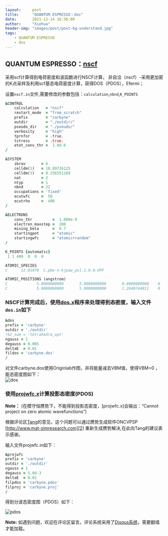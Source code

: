 ```yaml
---
layout:     post
title:      "QUANTUM ESPRESSO：dos"
date:       2021-12-14 16:56:00
author:     "Xiehua"
header-img: "images/post/post-bg-understand.jpg"
tags:
    - QUANTUM ESPRESSO
    - dos
---
```


## QUANTUM ESPRESSO：[nscf](http://www.quantum-espresso.org/Doc/INPUT_PW.html#idm32)

采用scf计算得到电荷密度和波函数进行NSCF计算，
非自洽（nscf）-采用更加密的K点采样及利用scf基态电荷密度计算，获得DOS（PDOS），Efermi；

设置`nscf.in`文件,需要修改的参数包括：`calculation`,`nbnd`,`K_POINTS`  

```fortran
&CONTROL
    calculation   = "nscf"  
    restart_mode  = "from_scratch"
    prefix        = "carbyne"
    outdir        = "./outdir/"
    pseudo_dir    = "./pseudo/"
    verbosity     = "high"
    tprnfor       = .true.  
    tstress       = .true.
    etot_conv_thr =  1.0d-6
/

&SYSTEM
    ibrav       = 6
    celldm(1)   = 18.89726125
    celldm(3)   = 0.256551169
    nat         = 2
    ntyp        = 1
    nbnd        = 22
    occupations = 'fixed'
    ecutwfc     =  50
    ecutrho     =  400
/

&ELECTRONS
    conv_thr         =  1.000e-9
    electron_maxstep =  200
    mixing_beta      =  0.7
    startingpot      = "atomic"
    startingwfc      = "atomic+random"
/

K_POINTS {automatic}
 1 1 400  0  0  0 

ATOMIC_SPECIES
C      12.01070  C.pbe-n-kjpaw_psl.1.0.0.UPF

ATOMIC_POSITIONS (angstrom)
C             5.0000000000       5.0000000000       0.0000000000    0   0   0
C             5.0000000000       5.0000000000       1.2640744811    0   0   1
```

### NSCF计算完成后，使用[dos.x](http://www.quantum-espresso.org/Doc/INPUT_DOS.html)程序来处理得到态密度，输入文件`dos.in`如下  

```fortran
&dos
prefix = 'carbyne'
outdir = './outdir'
!bz_sum = 'tetrahedra_opt'
ngauss = 1
degauss = 0.005
deltaE  = 0.01
fildos = 'carbyne.dos'
/
```

对文件carbyne.dos使用Originlab作图，并将能量减去VBM值，使得VBM=0  ，能态密度图如下：  
![dos](https://xh125.github.io/images/post/dos.png)  

### 使用[projwfc.x](http://www.quantum-espresso.org/Doc/INPUT_PROJWFC.html)计算投影态密度(PDOS) 
**Note：** (在模守恒赝势下，不能得到投影态密度，[projwfc.x]会输出：“Cannot project on zero atomic wavefunctions”)  

根据评论区[Tang][1]的意见，这个问题可以通过赝势生成软件ONCVPSP [http://www.mat-simresearch.com][2] 重新生成赝势解决,在此向Tang的建议表示感谢。

输入文件projwfc.in如下：  

```fortran
&projwfc
prefix = 'carbyne'
outdir = './outdir'
ngauss = 1
degauss = 5.0d-3
deltaE  = 0.01
filpdos = 'carbyne.pdos'
filproj = 'carbyne.proj'
/
```

得到分波态密度图（PDOS）如下：

![pdos](https://xh125.github.io/images/post/pdos.png)  

**Note:** 如遇到问题，欢迎在评论区留言。评论系统采用了[Disqus系统][0]，需要翻墙才能加载。

[0]:https://disqus.com/
[1]:https://disqus.com/by/disqus_gMM4vJBArX/?l=zh
[2]:http://www.mat-simresearch.com